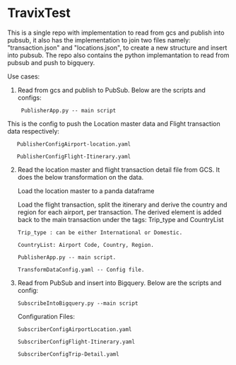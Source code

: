 # TravixTest
This is a single repo with implementation to read from gcs and publish into pubsub, it also has the implementation to join two files namely: "transaction.json" and "locations.json", to create a new structure and insert into pubsub. The repo also contains the python implemantation to read from pubsub and push to bigquery.

 Use cases:
 
 1. Read from gcs and publish to PubSub. Below are the scripts and configs:

         
         PublisherApp.py -- main script
       
  This is the config to push the Location master data and Flight transaction data respectively:
    
       PublisherConfigAirport-location.yaml

       PublisherConfigFlight-Itinerary.yaml
    
2. Read the location master and flight transaction detail file from GCS. It does the below transformation on the data.

    Load the location master to a panda dataframe
    
    Load the flight transaction, split the itinerary and derive the country and region for each airport, per transaction. The derived element is added back to the main transaction under the tags: Trip_type and CountryList
    
       Trip_type : can be either International or Domestic.

       CountryList: Airport Code, Country, Region.

       PublisherApp.py -- main script.

       TransformDataConfig.yaml -- Config file.

3. Read from PubSub and insert into Bigquery. Below are the scripts and config:

       SubscribeIntoBigquery.py --main script
    
    Configuration Files:
    
       SubscriberConfigAirportLocation.yaml
        
       SubscriberConfigFlight-Itinerary.yaml
        
       SubscriberConfigTrip-Detail.yaml


    
